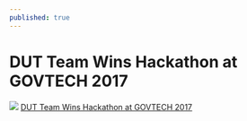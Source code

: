 ```yaml
---
published: true
---
```

# DUT Team Wins Hackathon at GOVTECH 2017
![]({{site.baseurl}}/https://www.dut.ac.za/wp-content/uploads/2017/11/pic-story1.jpg)
[DUT Team Wins Hackathon at GOVTECH 2017](https://www.dut.ac.za/dut-it-team-wins-hackathon-at-govtech-2017/)
